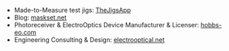 + Made-to-Measure test jigs: [TheJigsApp](www.thejigsapp.com)
+ Blog: [maskset.net](https://maskset.net)
+ Photoreceiver & ElectroOptics Device Manufacturer & Licenser: [hobbs-eo.com](https://hobbs-eo.com)
+ Engineering Consulting & Design: [electrooptical.net](https://electrooptical.net)

<!---
snhobbs/snhobbs is a ✨ special ✨ repository because its `README.md` (this file) appears on your GitHub profile.
You can click the Preview link to take a look at your changes.
--->
